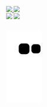 <div>
<a href="https://github.com/ptorrezao">
<img height="180em" src="[https://github-readme-stats.vercel.app/api?username=ptorrezao&show_icons=true&theme=dracula&include_all_commits=true&count_private=true](https://github-readme-stats.vercel.app/api?username=ptorrezao&show_icons=true&theme=dracula&include_all_commits=true&count_private=true)"/>
<img height="180em" src="https://github-readme-stats.vercel.app/api/top-langs/?username=ptorrezao&layout=compact&langs_count=16&theme=dracula"/>

<div>

<div>
  <a href="https://www.linkedin.com/in/pedrotorrezao/" target="_blank"><img src="https://img.shields.io/badge/-LinkedIn-%230077B5?style=for-the-badge&logo=linkedin&logoColor=white" target="_blank"></a>
  <a href="https://www.linkedin.com/in/pedrotorrezao/" target="_blank"><img src="https://profile-counter.glitch.me/ptorrezao/count.svg" target="_blank"></a>

  ![Snake animation](https://github.com/ptorrezao/ptorrezao/blob/output/github-contribution-grid-snake.svg)
  ----
</div>

